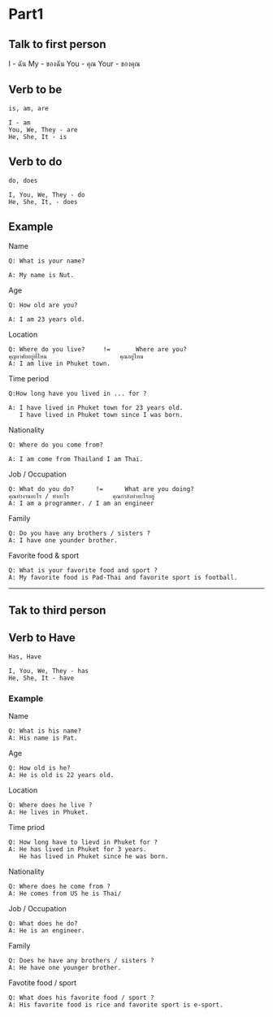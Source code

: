 # Part1
## Talk to first person
I - ฉัน
My - ของฉัน
You - คุณ
Your - ของคุณ

## Verb to be

    is, am, are

    I - am
    You, We, They - are
    He, She, It - is


## Verb to do

    do, does

    I, You, We, They - do
    He, She, It, - does

## Example

Name

    Q: What is your name?

    A: My name is Nut.


Age

    Q: How old are you?

    A: I am 23 years old.

Location

    Q: Where do you live?     !=       Where are you?
    คุญอาศัยอยู่ที่ไหน                    คุณอยู่ไหน 
    A: I am live in Phuket town.

Time period

    Q:How long have you lived in ... for ?

    A: I have lived in Phuket town for 23 years old.
       I have lived in Phuket town since I was born.

Nationality

    Q: Where do you come from?

    A: I am come from Thailand I am Thai.

Job / Occupation

    Q: What do you do?      !=      What are you doing?
    คุณทำงานอะไร / ทำอะไร            คุณกำลังทำอะไรอยู่
    A: I am a programmer. / I am an engineer

Family

    Q: Do you have any brothers / sisters ?
    A: I have one younder brother.

Favorite food & sport

    Q: What is your favorite food and sport ?
    A: My favorite food is Pad-Thai and favorite sport is football.

---
## Tak to third person

## Verb to Have

    Has, Have
    
    I, You, We, They - has
    He, She, It - have

### Example

Name
    
    Q: What is his name?
    A: His name is Pat.

Age

    Q: How old is he?
    A: He is old is 22 years old.

Location

    Q: Where does he live ?
    A: He lives in Phuket.

Time priod

    Q: How long have to lievd in Phuket for ?
    A: He has lived in Phuket for 3 years.
       He has lived in Phuket since he was born.

Nationality

    Q: Where does he come from ?
    A: He comes from US he is Thai/

Job / Occupation

    Q: What does he do?
    A: He is an engineer.

Family

    Q: Does he have any brothers / sisters ?
    A: He have one younger brother.

Favotite food / sport 

    Q: What does his favorite food / sport ?
    A: His favorite food is rice and favorite sport is e-sport.

    

    


